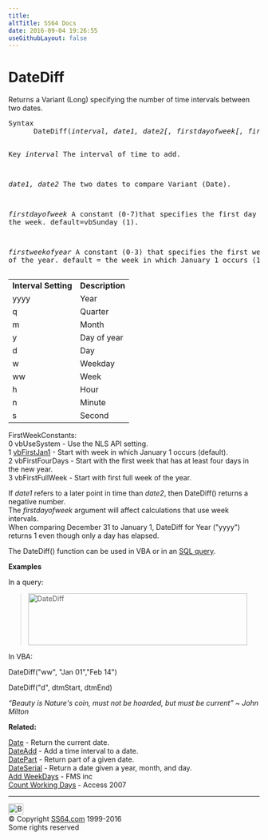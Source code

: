 ```yaml
---
title:
altTitle: SS64 Docs
date: 2016-09-04 19:26:55
useGithubLayout: false
---
```

<!-- #BeginLibraryItem "/Library/head_access.lbi" --><!-- #EndLibraryItem --><h1>DateDiff</h1>
<p>  Returns a Variant (Long) specifying the number of time intervals between two  dates.</p>
<pre>Syntax
      DateDiff(<i>interval, date1, date2[, firstdayofweek[, firstweekofyear]]</i>)

Key
   <i>interval</i>  The interval of time to add.

   <i>date1, date2</i>    The two dates to compare Variant (Date).

   <i>firstdayofweek</i>  A constant (0-7)that specifies the first day of the week.
                   default=vbSunday (1).

   <i>firstweekofyear</i> A constant (0-3) that specifies the first week of the year.
                   default = the week in which January 1 occurs (1).</pre>
<table cols="2"> <tbody> <tr> <td class="label"><b>Interval Setting</b></td> <td class="label"><b>Description</b></td></tr>
<tr> <td>yyyy</td> <td>Year</td></tr>
<tr> <td>q</td> <td>Quarter</td></tr>
<tr> <td>m</td> <td>Month</td></tr> 
<tr> <td>y</td> <td>Day of year</td></tr>
<tr> <td>d</td> <td>Day</td></tr> 
<tr> <td>w</td> <td>Weekday</td></tr>
<tr> <td>ww</td> <td>Week</td></tr> 
<tr> <td>h</td> <td>Hour</td></tr> 
<tr> <td>n</td> <td>Minute</td></tr> 
<tr> <td>s</td> <td>Second</td></tr></tbody></table>
<p>FirstWeekConstants:<br>
<span class="code">0 vbUseSystem</span> - Use the NLS API setting.<br>
<span class="code">1 <u>vbFirstJan1</u></span> - Start with week in which January 1 occurs (default).<br>
<span class="code">2 vbFirstFourDays</span> - Start with the first week that has at least four days in the new year.<br>
<span class="code">3 vbFirstFullWeek</span> - Start with first full week of the year.</p>
<p>If <i>date1</i> refers to a later point in time than <i>date2</i>, then DateDiff() returns a negative number.<br>
The <i>firstdayofweek</i> argument will affect calculations that use week intervals.<br>
When comparing December 31 to January 1, DateDiff for Year ("yyyy") returns 1 even though only a day has elapsed.</p>
<p>The DateDiff() function can be used in VBA or in an <a href="syntax-functions.html">SQL query</a>.</p>
<p><b>Examples</b></p>
<p>In a query:</p>
<blockquote>
<p><img src="datediff.png" width="439" height="104" alt="DateDiff"></p>
</blockquote>
<p>In VBA:</p>
<p class="code">DateDiff("ww", "Jan 01","Feb 14")</p>
<p><span class="code">DateDiff("d", dtmStart, dtmEnd)</span></p>
<!-- s s 6 4 . c o m --><p class="quote"><i>“Beauty is Nature's coin, must not be hoarded, but must be current” ~ John Milton</i></p>
<p><b>Related:</b></p>
<p><a href="date.html">Date</a> - Return the current date. <a href="dateadd.html"><br>
DateAdd</a> - Add a time interval to a date.<a href="datepart.html"><br>
DatePart</a> - Return part of a given date.<br>
<a href="dateserial.html">DateSerial</a> - Return a date given a year, month, and day.<br>
<a href="http://www.fmsinc.com/microsoftaccess/modules/examples/AddWeekdays.asp">Add WeekDays</a> - FMS inc <br>
<a href="https://msdn.microsoft.com/en-us/library/dd327646(v=office.12).aspx">Count Working Days</a> - Access 2007</p><!-- #BeginLibraryItem "/Library/foot_access.lbi" --><p>
<!-- access -->

<hr>
<div id="bl" class="footer"><a href="datediff.html#"><img src="../images/top.png" width="30" height="22" alt="Back to the Top"></a></div>
<div id="br" class="footer, tagline">© Copyright <a href="../index.html">SS64.com</a> 1999-2016<br>
Some rights reserved</div><!-- #EndLibraryItem -->

